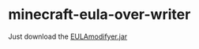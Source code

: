 # minecraft-eula-over-writer
Just download the <a href="https://github.com/CodePearlyAndPeople/minecraft-eula-over-writer/releases/download/v1.0/EULAmodifyer.jar">EULAmodifyer.jar</a>
